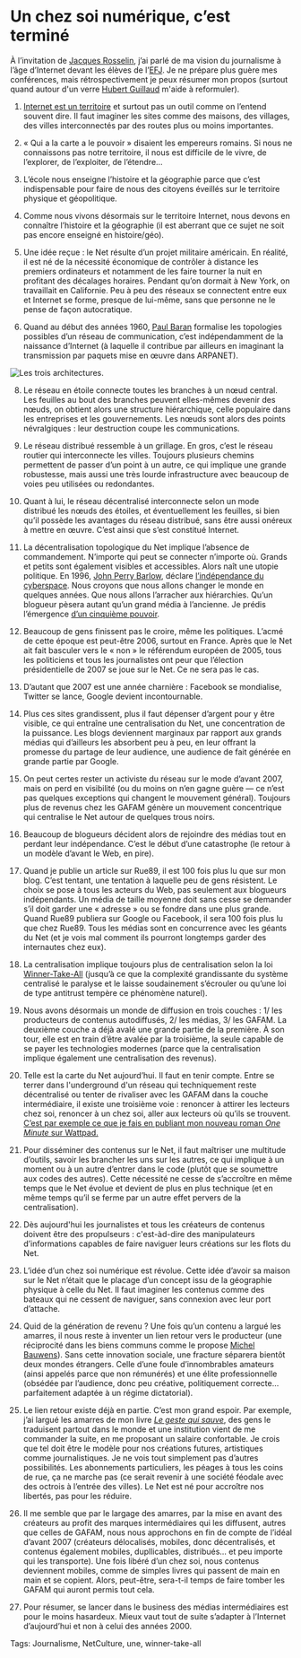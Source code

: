 # Un chez soi numérique, c&#8217;est terminé

À l’invitation de [Jacques Rosselin](https://twitter.com/rosselin), j’ai parlé de ma vision du journalisme à l’âge d’Internet devant les élèves de l’[EFJ](http://www.efj.fr/). Je ne prépare plus guère mes conférences, mais rétrospectivement je peux résumer mon propos (surtout quand autour d'un verre [Hubert Guillaud](http://www.internetactu.net/author/hubert/) m'aide à reformuler).

1. [Internet est un territoire](http://tcrouzet.com/tag/territoire/) et surtout pas un outil comme on l’entend souvent dire. Il faut imaginer les sites comme des maisons, des villages, des villes interconnectés par des routes plus ou moins importantes.

2. « Qui a la carte a le pouvoir » disaient les empereurs romains. Si nous ne connaissons pas notre territoire, il nous est difficile de le vivre, de l’explorer, de l’exploiter, de l’étendre…

3. L’école nous enseigne l’histoire et la géographie parce que c’est indispensable pour faire de nous des citoyens éveillés sur le territoire physique et géopolitique.

4. Comme nous vivons désormais sur le territoire Internet, nous devons en connaître l’histoire et la géographie (il est aberrant que ce sujet ne soit pas encore enseigné en histoire/géo).

5. Une idée reçue : le Net résulte d’un projet militaire américain. En réalité, il est né de la nécessité économique de contrôler à distance les premiers ordinateurs et notamment de les faire tourner la nuit en profitant des décalages horaires. Pendant qu’on dormait à New York, on travaillait en Californie. Peu à peu des réseaux se connectent entre eux et Internet se forme, presque de lui-même, sans que personne ne le pense de façon autocratique.

6. Quand au début des années 1960, [Paul Baran](https://en.wikipedia.org/wiki/Paul_Baran) formalise les topologies possibles d’un réseau de communication, c’est indépendamment de la naissance d’Internet (à laquelle il contribue par ailleurs en imaginant la transmission par paquets mise en œuvre dans ARPANET).

![Les trois architectures.](http://tcrouzet.comhttps://tcrouzet.com/images_tc/2015/10/paul.jpg)

8. Le réseau en étoile connecte toutes les branches à un nœud central. Les feuilles au bout des branches peuvent elles-mêmes devenir des nœuds, on obtient alors une structure hiérarchique, celle populaire dans les entreprises et les gouvernements. Les nœuds sont alors des points névralgiques : leur destruction coupe les communications.

9. Le réseau distribué ressemble à un grillage. En gros, c’est le réseau routier qui interconnecte les villes. Toujours plusieurs chemins permettent de passer d’un point à un autre, ce qui implique une grande robustesse, mais aussi une très lourde infrastructure avec beaucoup de voies peu utilisées ou redondantes.

10. Quant à lui, le réseau décentralisé interconnecte selon un mode distribué les nœuds des étoiles, et éventuellement les feuilles, si bien qu’il possède les avantages du réseau distribué, sans être aussi onéreux à mettre en œuvre. C’est ainsi que s’est constitué Internet.

11. La décentralisation topologique du Net implique l’absence de commandement. N’importe qui peut se connecter n’importe où. Grands et petits sont également visibles et accessibles. Alors naît une utopie politique. En 1996, [John Perry Barlow](https://fr.wikipedia.org/wiki/John_Perry_Barlow), déclare [l’indépendance du cyberspace](http://editions-hache.com/essais/barlow/barlow2.html). Nous croyons que nous allons changer le monde en quelques années. Que nous allons l’arracher aux hiérarchies. Qu’un blogueur pèsera autant qu’un grand média à l’ancienne. Je prédis l’émergence [d’un cinquième pouvoir](http://tcrouzet.com/le-cinquieme-pouvoir/).

12. Beaucoup de gens finissent pas le croire, même les politiques. L’acmé de cette époque est peut-être 2006, surtout en France. Après que le Net ait fait basculer vers le « non » le référendum européen de 2005, tous les politiciens et tous les journalistes ont peur que l’élection présidentielle de 2007 se joue sur le Net. Ce ne sera pas le cas.

13. D’autant que 2007 est une année charnière : Facebook se mondialise, Twitter se lance, Google devient incontournable.

14. Plus ces sites grandissent, plus il faut dépenser d’argent pour y être visible, ce qui entraîne une centralisation du Net, une concentration de la puissance. Les blogs deviennent marginaux par rapport aux grands médias qui d’ailleurs les absorbent peu à peu, en leur offrant la promesse du partage de leur audience, une audience de fait générée en grande partie par Google.

15. On peut certes rester un activiste du réseau sur le mode d’avant 2007, mais on perd en visibilité (ou du moins on n’en gagne guère — ce n’est pas quelques exceptions qui changent le mouvement général). Toujours plus de revenus chez les GAFAM génère un mouvement concentrique qui centralise le Net autour de quelques trous noirs.

16. Beaucoup de blogueurs décident alors de rejoindre des médias tout en perdant leur indépendance. C’est le début d’une catastrophe (le retour à un modèle d’avant le Web, en pire).

17. Quand je publie un article sur Rue89, il est 100 fois plus lu que sur mon blog. C’est tentant, une tentation à laquelle peu de gens résistent. Le choix se pose à tous les acteurs du Web, pas seulement aux blogueurs indépendants. Un média de taille moyenne doit sans cesse se demander s’il doit garder une « adresse » ou se fondre dans une plus grande. Quand Rue89 publiera sur Google ou Facebook, il sera 100 fois plus lu que chez Rue89. Tous les médias sont en concurrence avec les géants du Net (et je vois mal comment ils pourront longtemps garder des internautes chez eux).

18. La centralisation implique toujours plus de centralisation selon la loi [Winner-Take-All](https://en.wikipedia.org/wiki/Winner-take-all_(computing)) (jusqu’à ce que la complexité grandissante du système centralisé le paralyse et le laisse soudainement s’écrouler ou qu’une loi de type antitrust tempère ce phénomène naturel).

19. Nous avons désormais un monde de diffusion en trois couches : 1/ les producteurs de contenus autodiffusés, 2/ les médias, 3/ les GAFAM. La deuxième couche a déjà avalé une grande partie de la première. À son tour, elle est en train d’être avalée par la troisième, la seule capable de se payer les technologies modernes (parce que la centralisation implique également une centralisation des revenus).

20. Telle est la carte du Net aujourd’hui. Il faut en tenir compte. Entre se terrer dans l'underground d'un réseau qui techniquement reste décentralisé ou tenter de rivaliser avec les GAFAM dans la couche intermédiaire, il existe une troisième voie : renoncer à attirer les lecteurs chez soi, renoncer à un chez soi, aller aux lecteurs où qu’ils se trouvent. [C’est par exemple ce que je fais en publiant mon nouveau roman *One Minute* sur Wattpad.](http://www.wattpad.com/story/29694130-1-minute)

21. Pour disséminer des contenus sur le Net, il faut maîtriser une multitude d’outils, savoir les brancher les uns sur les autres, ce qui implique à un moment ou à un autre d’entrer dans le code (plutôt que se soumettre aux codes des autres). Cette nécessité ne cesse de s’accroître en même temps que le Net évolue et devient de plus en plus technique (et en même temps qu’il se ferme par un autre effet pervers de la centralisation).

22. Dès aujourd'hui les journalistes et tous les créateurs de contenus doivent être des propulseurs : c'est-àd-dire des manipulateurs d’informations capables de faire naviguer leurs créations sur les flots du Net.

23. L’idée d’un chez soi numérique est révolue. Cette idée d’avoir sa maison sur le Net n’était que le placage d’un concept issu de la géographie physique à celle du Net. Il faut imaginer les contenus comme des bateaux qui ne cessent de naviguer, sans connexion avec leur port d’attache.

24. Quid de la génération de revenu ? Une fois qu’un contenu a largué les amarres, il nous reste à inventer un lien retour vers le producteur (une réciprocité dans les biens communs comme le propose [Michel Bauwens](http://p2pfoundation.net/index.php/Main_Page)). Sans cette innovation sociale, une fracture séparera bientôt deux mondes étrangers. Celle d’une foule d’innombrables amateurs (ainsi appelés parce que non rémunérés) et une élite professionnelle (obsédée par l’audience, donc peu créative, politiquement correcte… parfaitement adaptée à un régime dictatorial).

25. Le lien retour existe déjà en partie. C’est mon grand espoir. Par exemple, j’ai largué les amarres de mon livre [*Le geste qui sauve*](http://tcrouzet.com/le-geste-qui-sauve/), des gens le traduisent partout dans le monde et une institution vient de me commander la suite, en me proposant un salaire confortable. Je crois que tel doit être le modèle pour nos créations futures, artistiques comme journalistiques. Je ne vois tout simplement pas d’autres possibilités. Les abonnements particuliers, les péages à tous les coins de rue, ça ne marche pas (ce serait revenir à une société féodale avec des octrois à l’entrée des villes). Le Net est né pour accroître nos libertés, pas pour les réduire.

26. Il me semble que par le largage des amarres, par la mise en avant des créateurs au profit des marques intermédiaires qui les diffusent, autres que celles de GAFAM, nous nous approchons en fin de compte de l’idéal d’avant 2007 (créateurs délocalisés, mobiles, donc décentralisés, et contenus également mobiles, dupllicables, distribués… et peu importe qui les transporte). Une fois libéré d’un chez soi, nous contenus deviennent mobiles, comme de simples livres qui passent de main en main et se copient. Alors, peut-être, sera-t-il temps de faire tomber les GAFAM qui auront permis tout cela.

27. Pour résumer, se lancer dans le business des médias intermédiaires est pour le moins hasardeux. Mieux vaut tout de suite s’adapter à l’Internet d’aujourd’hui et non à celui des années 2000.

Tags: Journalisme, NetCulture, une, winner-take-all